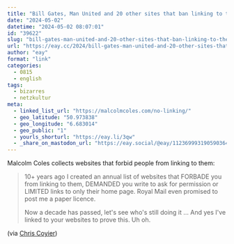 ```yaml
---
title: "Bill Gates, Man United and 20 other sites that ban linking to them"
date: "2024-05-02"
datetime: "2024-05-02 08:07:01"
id: "39622"
slug: "bill-gates-man-united-and-20-other-sites-that-ban-linking-to-them"
url: "https://eay.cc/2024/bill-gates-man-united-and-20-other-sites-that-ban-linking-to-them/"
author: "eay"
format: "link"
categories:
  - 0815
  - english
tags:
  - bizarres
  - netzkultur
meta:
  - linked_list_url: "https://malcolmcoles.com/no-linking/"
  - geo_latitude: "50.973838"
  - geo_longitude: "6.683014"
  - geo_public: "1"
  - yourls_shorturl: "https://eay.li/3qw"
  - _share_on_mastodon_url: "https://eay.social/@eay/112369993190590364"
---
```


Malcolm Coles collects websites that forbid people from linking to them:

> 10+ years ago I created an annual list of websites that FORBADE you from linking to them, DEMANDED you write to ask for permission or LIMITED links to only their home page. Royal Mail even promised to post me a paper licence.
> 
> Now a decade has passed, let's see who's still doing it … And yes I've linked to your websites to prove this. Uh oh.

(via [Chris Coyier](https://chriscoyier.net/2024/04/29/forbidden-links/))

